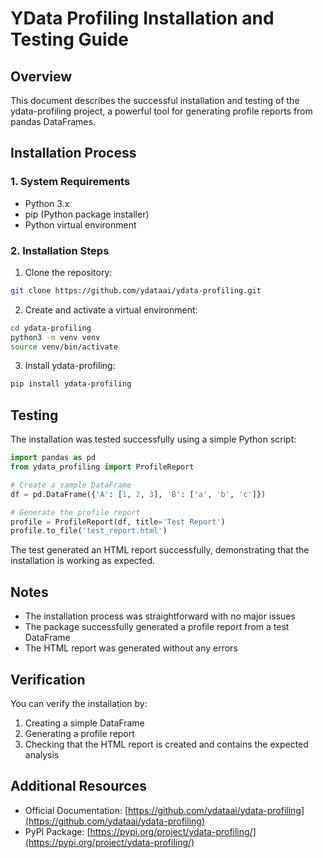 # YData Profiling Installation and Testing Guide

## Overview
This document describes the successful installation and testing of the ydata-profiling project, a powerful tool for generating profile reports from pandas DataFrames.

## Installation Process

### 1. System Requirements
- Python 3.x
- pip (Python package installer)
- Python virtual environment

### 2. Installation Steps

1. Clone the repository:
```bash
git clone https://github.com/ydataai/ydata-profiling.git
```

2. Create and activate a virtual environment:
```bash
cd ydata-profiling
python3 -m venv venv
source venv/bin/activate
```

3. Install ydata-profiling:
```bash
pip install ydata-profiling
```

## Testing

The installation was tested successfully using a simple Python script:

```python
import pandas as pd
from ydata_profiling import ProfileReport

# Create a sample DataFrame
df = pd.DataFrame({'A': [1, 2, 3], 'B': ['a', 'b', 'c']})

# Generate the profile report
profile = ProfileReport(df, title='Test Report')
profile.to_file('test_report.html')
```

The test generated an HTML report successfully, demonstrating that the installation is working as expected.

## Notes
- The installation process was straightforward with no major issues
- The package successfully generated a profile report from a test DataFrame
- The HTML report was generated without any errors

## Verification
You can verify the installation by:
1. Creating a simple DataFrame
2. Generating a profile report
3. Checking that the HTML report is created and contains the expected analysis

## Additional Resources
- Official Documentation: [https://github.com/ydataai/ydata-profiling](https://github.com/ydataai/ydata-profiling)
- PyPI Package: [https://pypi.org/project/ydata-profiling/](https://pypi.org/project/ydata-profiling/)